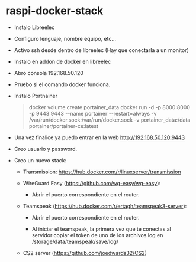 # raspi-docker-stack

- Instalo Libreelec
- Configuro lenguaje, nombre equipo, etc...
- Activo ssh desde dentro de libreelec (Hay que conectarla a un monitor)
- Instalo en addon de docker en libreelec
- Abro consola 192.168.50.120
- Pruebo si el comando docker funciona.
- Instalo Portnainer
	> docker volume create portainer_data
	> docker run -d -p 8000:8000 -p 9443:9443 --name portainer --restart=always -v /var/run/docker.sock:/var/run/docker.sock -v portainer_data:/data portainer/portainer-ce:latest
	
- Una vez finalice ya puedo entrar en la web http://192.168.50.120:9443
- Creo usuario y password.
- Creo un nuevo stack:
  - Transmission:
      https://hub.docker.com/r/linuxserver/transmission
  - WireGuard Easy (https://github.com/wg-easy/wg-easy):
      
    - Abrir el puerto correspondiente en el router.

  - Teamspeak (https://hub.docker.com/r/ertagh/teamspeak3-server):

    - Abrir el puerto correspondiente en el router.

    - Al iniciar el teamspeak, la primera vez que te conectas al servidor copiar el token de uno de los archivos log en /storage/data/teamspeak/save/log/
  
  - CS2 server (https://github.com/joedwards32/CS2)
       
